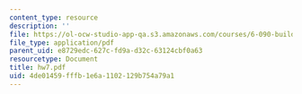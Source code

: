 ```yaml
---
content_type: resource
description: ''
file: https://ol-ocw-studio-app-qa.s3.amazonaws.com/courses/6-090-building-programming-experience-a-lead-in-to-6-001-january-iap-2005/4de01459fffb1e6a1102129b754a79a1_hw7.pdf
file_type: application/pdf
parent_uid: e8729edc-627c-fd9a-d32c-63124cbf0a63
resourcetype: Document
title: hw7.pdf
uid: 4de01459-fffb-1e6a-1102-129b754a79a1
---
```

